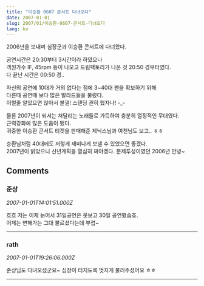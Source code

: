 ```yaml
---
title: "이승환 0607 콘서트 다녀오다"
date: 2007-01-01
slug: 2007/01/이승환-0607-콘서트-다녀오다
lang: ko
---
```


2006년을 보내며 심장군과 이승환 콘서트에 다녀왔다.

공연시간은 20:30부터 3시간이라 하였으나  
객원가수 IF, 45rpm 등이 나오고 드림팩토리가 나온 것 20:50 경부터였다.  
다 끝난 시간은 00:50 경.. 

자신의 공연에 10대가 거의 없다는 점에 3~40대 팬을 확보하기 위해   
다른때 공연때 보다 많은 발라드들을 불렀다.   
이럴줄 알았으면 앉아서 볼껄! 스탠딩 괜히 했자나! -_-

물론 2007년이 되서는 쳐달리는 노래들로 가득하여 충분히 열정적인 무대였다.  
근력강화에 많은 도움이 됐다.   
귀중한 이승환 콘서트 티켓을 판매해준 제닉스님과 여친님도 보고.. ㅎㅎ

승환님처럼 40대에도 저렇게 재미나게 보낼 수 있었으면 좋겠다.  
2007년이 밝았으니 신년계획을 열심히 짜야겠다. 문제투성이였던 2006년 안녕~

## Comments

### 준상
*2007-01-01T14:01:51.000Z*

흐흐 저는 이제 늙어서 31일공연은 못보고 30일 공연봤습죠.  
어제는 변해가는 그대 불르셨다는데 부럽~

---

### rath
*2007-01-01T19:26:06.000Z*

준상님도 다녀오셨군요~ 심장이 터지도록 멋지게 불러주셨어요 ㅎㅎ

---

